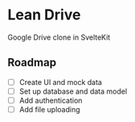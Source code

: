 # Lean Drive

Google Drive clone in SvelteKit

## Roadmap

- [ ] Create UI and mock data
- [ ] Set up database and data model
- [ ] Add authentication
- [ ] Add file uploading
